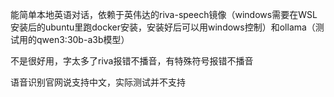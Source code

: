 能简单本地英语对话，依赖于英伟达的riva-speech镜像（windows需要在WSL安装后的ubuntu里跑docker安装，安装好后可以用windows控制）和ollama（测试用的qwen3:30b-a3b模型）

不是很好用，字太多了riva报错不播音，有特殊符号报错不播音

语音识别官网说支持中文，实际测试并不支持
